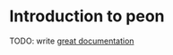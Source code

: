 # Introduction to peon

TODO: write [great documentation](http://jacobian.org/writing/what-to-write/)
